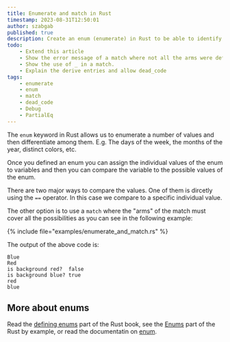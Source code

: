 ```yaml
---
title: Enumerate and match in Rust
timestamp: 2023-08-31T12:50:01
author: szabgab
published: true
description: Create an enum (enumerate) in Rust to be able to identify distinct values from a set of values.
todo:
    - Extend this article
    - Show the error message of a match where not all the arms were defined.
    - Show the use of _ in a match.
    - Explain the derive entries and allow dead_code
tags:
    - enumerate
    - enum
    - match
    - dead_code
    - Debug
    - PartialEq
---
```


The `enum` keyword in Rust allows us to enumerate a number of values and then differentiate among them.
E.g. The days of the week, the months of the year, distinct colors, etc.

Once you defined an enum you can assign the individual values of the enum to variables and then you can compare the variable to the possible values of the enum.

There are two major ways to compare the values. One of them is dircetly using the `==` operator. In this case we compare to a specific individual value.

The other option is to use a `match` where the "arms" of the match must cover all the possibilities as you can see in the following example:

{% include file="examples/enumerate_and_match.rs" %}

The output of the above code is:

```
Blue
Red
is background red?  false
is background blue? true
red
blue
```

## More about enums

Read the [defining enums](https://doc.rust-lang.org/book/ch06-01-defining-an-enum.html) part of the Rust book, see the [Enums](https://doc.rust-lang.org/rust-by-example/custom_types/enum.html) part of the Rust by example, or read the documentatin on [enum](https://doc.rust-lang.org/stable/std/keyword.enum.html).



